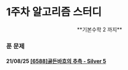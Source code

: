 # 1주차 알고리즘 스터디

<div align = center>
**기본수학 2 까지**
</div>

### 푼 문제

#### 21/08/25 [[6588]골든바흐의 추측 - Silver 5](https://github.com/firemancha/Algorithm/tree/main/Baekjoon/Math/%5B6588%5D%EA%B3%A8%EB%93%A0%EB%B0%94%ED%9D%90%EC%9D%98%20%EC%B6%94%EC%B8%A1)